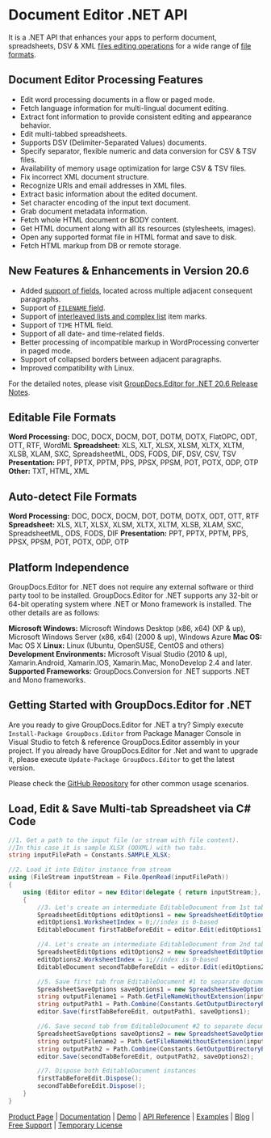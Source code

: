 # Document Editor .NET API

It is a .NET API that enhances your apps to perform document, spreadsheets, DSV & XML [files editing operations](https://products.groupdocs.com/editor/net) for a wide range of [file formats](https://docs.groupdocs.com/editor/net/supported-document-formats/).

## Document Editor Processing Features

- Edit word processing documents in a flow or paged mode.
- Fetch language information for multi-lingual document editing.
- Extract font information to provide consistent editing and appearance behavior.
- Edit multi-tabbed spreadsheets.
- Supports DSV (Delimiter-Separated Values) documents.
- Specify separator, flexible numeric and data conversion for CSV & TSV files.
- Availability of memory usage optimization for large CSV & TSV files.
- Fix incorrect XML document structure.
- Recognize URIs and email addresses in XML files.
- Extract basic information about the edited document.
- Set character encoding of the input text document.
- Grab document metadata information.
- Fetch whole HTML document or BODY content.
- Get HTML document along with all its resources (stylesheets, images).
- Open any supported format file in HTML format and save to disk.
- Fetch HTML markup from DB or remote storage.

## New Features & Enhancements in Version 20.6

- Added [support of fields](https://docs.groupdocs.com/editor/net/groupdocs-editor-for-net-20-6-release-notes/#add-support-of-fields-located-across-multiple-adjacent-consequent-paragraphs), located across multiple adjacent consequent paragraphs.
- Support of [`FILENAME` field](https://docs.groupdocs.com/editor/net/groupdocs-editor-for-net-20-6-release-notes/#support-of-time-html-field).
- Support of [interleaved lists and complex list](https://docs.groupdocs.com/editor/net/groupdocs-editor-for-net-20-6-release-notes/#support-of-interleaved-lists-and-complex-list-item-marks) item marks.
- Support of `TIME` HTML field.
- Support of all date- and time-related fields.
- Better processing of incompatible markup in WordProcessing converter in paged mode.
- Support of collapsed borders between adjacent paragraphs.
- Improved compatibility with Linux.

For the detailed notes, please visit [GroupDocs.Editor for .NET 20.6 Release Notes](https://docs.groupdocs.com/editor/net/groupdocs-editor-for-net-20-6-release-notes/).

## Editable File Formats

**Word Processing:** DOC, DOCX, DOCM, DOT, DOTM, DOTX, FlatOPC, ODT, OTT, RTF, WordML
**Spreadsheet:** XLS, XLT, XLSX, XLSM, XLTX, XLTM, XLSB, XLAM, SXC, SpreadsheetML, ODS, FODS, DIF, DSV, CSV, TSV
**Presentation:** PPT, PPTX, PPTM, PPS, PPSX, PPSM, POT, POTX, ODP, OTP
**Other:** TXT, HTML, XML

## Auto-detect File Formats

**Word Processing:** DOC, DOCX, DOCM, DOT, DOTM, DOTX, ODT, OTT, RTF
**Spreadsheet:** XLS, XLT, XLSX, XLSM, XLTX, XLTM, XLSB, XLAM, SXC, SpreadsheetML, ODS, FODS, DIF
**Presentation:** PPT, PPTX, PPTM, PPS, PPSX, PPSM, POT, POTX, ODP, OTP

## Platform Independence

GroupDocs.Editor for .NET does not require any external software or third party tool to be installed. GroupDocs.Editor for .NET supports any 32-bit or 64-bit operating system where .NET or Mono framework is installed. The other details are as follows:

**Microsoft Windows:** Microsoft Windows Desktop (x86, x64) (XP & up), Microsoft Windows Server (x86, x64) (2000 & up), Windows Azure
**Mac OS:** Mac OS X
**Linux:** Linux (Ubuntu, OpenSUSE, CentOS and others)
**Development Environments:** Microsoft Visual Studio (2010 & up), Xamarin.Android, Xamarin.IOS, Xamarin.Mac, MonoDevelop 2.4 and later.
**Supported Frameworks:** GroupDocs.Conversion for .NET  supports .NET and Mono frameworks.

## Getting Started with GroupDocs.Editor for .NET

Are you ready to give GroupDocs.Editor for .NET a try? Simply execute `Install-Package GroupDocs.Editor` from Package Manager Console in Visual Studio to fetch & reference GroupDocs.Editor assembly in your project. If you already have GroupDocs.Editor for .Net and want to upgrade it, please execute `Update-Package GroupDocs.Editor` to get the latest version.

Please check the [GitHub Repository](https://github.com/groupdocs-editor/GroupDocs.Editor-for-.NET) for other common usage scenarios.

## Load, Edit & Save Multi-tab Spreadsheet via C# Code

```csharp
//1. Get a path to the input file (or stream with file content).
//In this case it is sample XLSX (OOXML) with two tabs.
string inputFilePath = Constants.SAMPLE_XLSX;

//2. Load it into Editor instance from stream
using (FileStream inputStream = File.OpenRead(inputFilePath))
{
    using (Editor editor = new Editor(delegate { return inputStream;}, delegate { return new SpreadsheetLoadOptions();}))
    {
        //3. Let's create an intermediate EditableDocument from 1st tab
        SpreadsheetEditOptions editOptions1 = new SpreadsheetEditOptions();
        editOptions1.WorksheetIndex = 0;//index is 0-based
        EditableDocument firstTabBeforeEdit = editor.Edit(editOptions1);

        //4. Let's create an intermediate EditableDocument from 2nd tab
        SpreadsheetEditOptions editOptions2 = new SpreadsheetEditOptions();
        editOptions2.WorksheetIndex = 1;//index is 0-based
        EditableDocument secondTabBeforeEdit = editor.Edit(editOptions2);

        //5. Save first tab from EditableDocument #1 to separate document
        SpreadsheetSaveOptions saveOptions1 = new SpreadsheetSaveOptions(SpreadsheetFormats.Xlsm);
        string outputFilename1 = Path.GetFileNameWithoutExtension(inputFilePath) + "_tab1.xlsm";
        string outputPath1 = Path.Combine(Constants.GetOutputDirectoryPath(), outputFilename1);
        editor.Save(firstTabBeforeEdit, outputPath1, saveOptions1);

        //6. Save second tab from EditableDocument #2 to separate document
        SpreadsheetSaveOptions saveOptions2 = new SpreadsheetSaveOptions(SpreadsheetFormats.Xlsb);
        string outputFilename2 = Path.GetFileNameWithoutExtension(inputFilePath) + "_tab2.xlsb";
        string outputPath2 = Path.Combine(Constants.GetOutputDirectoryPath(), outputFilename2);
        editor.Save(secondTabBeforeEdit, outputPath2, saveOptions2);

        //7. Dispose both EditableDocument instances
        firstTabBeforeEdit.Dispose();
        secondTabBeforeEdit.Dispose();
    }
}
```

[Product Page](https://products.groupdocs.com/editor/net) | [Documentation](https://docs.groupdocs.com/editor/net/) | [Demo](https://products.groupdocs.app/editor/family) | [API Reference](https://apireference.groupdocs.com/net/editor) | [Examples](https://github.com/groupdocs-editor/GroupDocs.Editor-for-.NET) | [Blog](https://blog.groupdocs.com/category/editor/) | [Free Support](https://blog.groupdocs.com/category/editor/) | [Temporary License](https://purchase.groupdocs.com/temporary-license)

